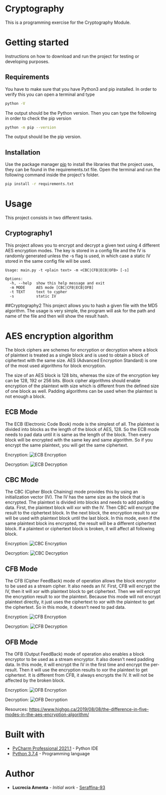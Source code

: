# Cryptography
This is a programming exercise for the Cryptography Module.

# Getting started
Instructions on how to download and run the project for testing or developing purposes.

## Requirements
You have to make sure that you have Python3 and pip installed. In order to verify this you can open a terminal and type 
```bash
python -V
```
The output should be the Python version. Then you can type the following in order to check the pip version
```bash
python -m pip --version
```
The output should be the pip version.

## Installation
Use the package manager [pip](https://pip.pypa.io/en/stable/) to install the libraries that the project uses, they can be found in the requirements.txt file. Open the terminal and run the following command inside the project's folder.
```bash
pip install -r requirements.txt
```

# Usage
This project consists in two different tasks. 

## Cryptography1
This project allows you to encrypt and decrypt a given text using 4 different AES encryption modes. The key is stored in a config file and the IV is randomly generated unless the -s flag is used, in which case a static IV stored in the same config file will be used.
```
Usage: main.py -t <plain text> -m <CBC|CFB|ECB|OFB> [-s]

Options:
  -h, --help  show this help message and exit
  -m MODE     AES mode [CBC|CFB|ECB|OFB]
  -t TEXT     text to cypher
  -s          static IV
```


##Cryptography2
This project allows you to hash a given file with the MD5 algorithm. The usage is very simple, the program will ask for the path and name of the file and then will show the result hash.

# AES encryption algorithm
The block ciphers are schemes for encryption or decryption where a block of plaintext is treated as a single block and is used to obtain a block of ciphertext with the same size. AES (Advanced Encryption Standard) is one of the most used algorithms for block encryption.

The size of an AES block is 128 bits, whereas the size of the encryption key can be 128, 192 or 256 bits. Block cipher algorithms should enable encryption of the plaintext with size which is different from the defined size of one block as well. Padding algorithms can be used when the plaintext is not enough a block.

## ECB Mode
The ECB (Electronic Code Book) mode is the simplest of all. The plaintext is divided into blocks as the length of the block of AES, 128. So the ECB mode needs to pad data until it is same as the length of the block. Then every block will be encrypted with the same key and same algorithm. So if you encrypt the same plaintext, you will get the same ciphertext.

Encryption:
![ECB Encryption](https://highgo.ca/wp-content/uploads/2019/08/ECB-encryption-1024x408.png)

Decryption:
![ECB Decryption](https://highgo.ca/wp-content/uploads/2019/08/ECB-Decryption-1024x408.png)

## CBC Mode
The CBC (Cipher Block Chaining) mode provides this by using an initialization vector (IV). The IV has the same size as the block that is encrypted. The plaintext is divided into blocks and needs to add padding data. First, the plaintext block will xor with the IV. Then CBC will encrypt the result to the ciphertext block. In the next block, the encryption result to xor will be used with plaintext block until the last block. In this mode, even if the same plaintext block ins encrypted, the result will be a different ciphertext block. If a plaintext or ciphertext block is broken, it will affect all following block.

Encryption:
![CBC Encryption](https://highgo.ca/wp-content/uploads/2019/08/CBC-encryption-1024x408.png)

Decryption:
![CBC Decryption](https://highgo.ca/wp-content/uploads/2019/08/CBC-Decryption-1024x411.png)

## CFB Mode
The CFB (Cipher FeedBack) mode of operation allows the block encryptor to be used as a stream cipher. It also needs an IV. First, CFB will encrypt the IV, then it will xor with plaintext block to get ciphertext. Then we will encrypt the encryption result to xor the plaintext. Because this mode will not encrypt plaintext directly, it just uses the ciphertext to xor with the plaintext to get the ciphertext. So in this mode, it doesn’t need to pad data.

Encryption:
![CFB Encryption](https://highgo.ca/wp-content/uploads/2019/08/CFB-encryption-1024x288.png)

Decryption:
![CFB Decryption](https://highgo.ca/wp-content/uploads/2019/08/CFB-Decryption-1024x288.png)

## OFB Mode
The OFB (Output FeedBack) mode of operation also enables a block encryptor to be used as a stream encryptor. It also doesn't need padding data. In this mode, it will encrypt the IV in the first time and encrypt the per-result. Then it will use the encryption results to xor the plaintext to get ciphertext. It is different from CFB, it always encrypts the IV. It will not be affected by the broken block.

Encryption:
![OFB Encryption](https://highgo.ca/wp-content/uploads/2019/08/OFB-encryption-1024x516.png)

Decryption:
![OFB Decryption](https://highgo.ca/wp-content/uploads/2019/08/OFB-Decryption-1024x517.png)


Resources: https://www.highgo.ca/2019/08/08/the-difference-in-five-modes-in-the-aes-encryption-algorithm/

# Built with
* [PyCharm Professional 2021.1](https://www.jetbrains.com/pycharm/) - Python IDE
* [Python 3.7.4](https://www.python.org/) - Programming language

# Author
* **Lucrecia Amenta** - *Initial work* - [Seraffina-93](https://github.com/Seraffina-93)
